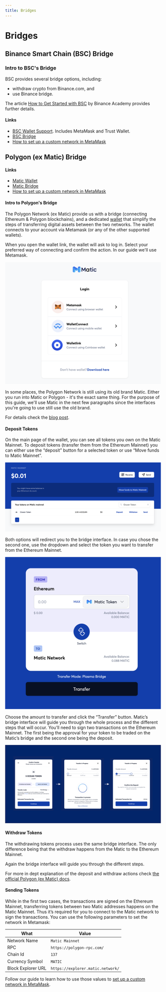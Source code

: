 ```yaml
---
title: Bridges
---
```


# Bridges

## Binance Smart Chain (BSC) Bridge

### Intro to BSC's Bridge

BSC provides several bridge options, including:

* withdraw crypto from Binance.com, and
* use Binance bridge.

The article [How to Get Started with BSC](https://academy.binance.com/en/articles/how-to-get-started-with-binance-smart-chain-bsc) by Binance Academy provides further details.

#### Links

* [BSC Wallet Support](https://docs.binance.org/wallets/bsc-wallets.html). Includes MetaMask and Trust Wallet.
* [BSC Bridge](https://www.bnbchain.org/en/bridge)
* [How to set up a custom network in MetaMask](../orientation/metamask-setup.md#set-up-custom-network)

## Polygon (ex Matic) Bridge

#### Links

* [Matic Wallet](https://wallet.polygon.technology/)
* [Matic Bridge](https://wallet.polygon.technology/bridge/)
* [How to set up a custom network in MetaMask](../orientation/metamask-setup.md#set-up-custom-network)

#### Intro to Polygon's Bridge

The Polygon Network (ex Matic) provide us with a bridge (connecting Ethereum & Polygon blockchains), and a dedicated [wallet](https://wallet.polygon.technology/) that simplify the steps of transferring digital assets between the two networks. The wallet connects to your account via Metamask (or any of the other supported wallets).

When you open the wallet link, the wallet will ask to log in. Select your preferred way of connecting and confirm the action. In our guide we'll use Metamask.

![Login options](../.gitbook/assets/wallet/login-options.png)

In some places, the Polygon Network is still using its old brand Matic. Either you run into Matic or Polygon - it's the exact same thing. For the purpose of this guide, we'll use Matic in the next few paragraphs since the interfaces you're going to use still use the old brand.

For details check the [blog post](https://blog.oceanprotocol.com/ocean-on-polygon-network-8abad19cbf47).

#### Deposit Tokens

On the main page of the wallet, you can see all tokens you own on the Matic Mainnet. To deposit tokens (transfer them from the Ethereum Mainnet) you can either use the “deposit” button for a selected token or use “Move funds to Matic Mainnet”.

![Main wallet page](<../.gitbook/assets/wallet/main-wallet-page (1).png>)

Both options will redirect you to the bridge interface. In case you chose the second one, use the dropdown and select the token you want to transfer from the Ethereum Mainnet.

![Bridge interface](../.gitbook/assets/wallet/matic-bridge.png)

Choose the amount to transfer and click the “Transfer” button. Matic’s bridge interface will guide you through the whole process and the different steps that will occur. You’ll need to sign two transactions on the Ethereum Mainnet. The first being the approval for your token to be traded on the Matic’s bridge and the second one being the deposit.

![Transferring process](../.gitbook/assets/wallet/transferring-process.png)

#### Withdraw Tokens

The withdrawing tokens process uses the same bridge interface. The only difference being that the withdraw happens from the Matic to the Ethereum Mainnet.

Again the bridge interface will guide you through the different steps.

For more in dept explanation of the deposit and withdraw actions check [the official Polygon (ex Matic) docs](https://docs.matic.network/docs/develop/ethereum-matic/pos/getting-started).

#### Sending Tokens

While in the first two cases, the transactions are signed on the Ethereum Mainnet, transferring tokens between two Matic addresses happens on the Matic Mainnet. Thus it’s required for you to connect to the Matic network to sign the transactions. You can use the following parameters to set the network in Metamask:

| What               | Value                             |
| ------------------ | --------------------------------- |
| Network Name       | `Matic Mainnet`                   |
| RPC                | `https://polygon-rpc.com/`        |
| Chain Id           | `137`                             |
| Currency Symbol    | `MATIC`                           |
| Block Explorer URL | `https://explorer.matic.network/` |

Follow our guide to learn how to use those values to [set up a custom network in MetaMask](../orientation/metamask-setup.md#set-up-custom-network).

